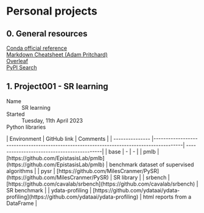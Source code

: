 # Personal projects

## 0. General resources

[Conda official reference](https://docs.conda.io/en/latest/index.html)<br>
[Markdown Cheatsheet (Adam Pritchard)](https://github.com/adam-p/markdown-here/wiki/Markdown-Cheatsheet)<br>
[Overleaf](https://www.overleaf.com/)<br>
[PyPI Search](https://pypi.org/)

## 1. Project001 - SR learning

<dl>
  <dt>Name</dt>
  <dd>SR learning</dd>

  <dt>Started</dt>
  <dd>Tuesday, 11th April 2023</dd>
  
  <dt>Python libraries</dt>
  <dd></dd>
</dl>
    | Environment     | GitHub link                                                                              | Comments                                   |
    | --------------- |------------------------------------------------------------------------------------------| -------------------------------------------|
    | base            | -                                                                                        | -                                          |
    | pmlb            | [https://github.com/EpistasisLab/pmlb](https://github.com/EpistasisLab/pmlb)             | benchmark dataset of supervised algorithms |
    | pysr            | [https://github.com/MilesCranmer/PySR](https://github.com/MilesCranmer/PySR)             | SR library                                 |
    | srbench         | [https://github.com/cavalab/srbench](https://github.com/cavalab/srbench)                 | SR benchmark                               |
    | ydata-profiling | [https://github.com/ydataai/ydata-profiling](https://github.com/ydataai/ydata-profiling) | html reports from a DataFrame              |


